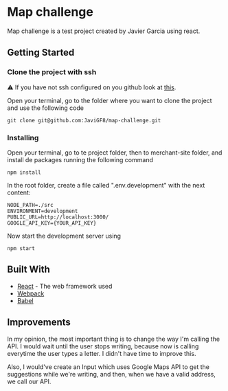 # Map challenge

Map challenge is a test project created by Javier Garcia using react.

## Getting Started

### Clone the project with ssh

⚠️ If you have not ssh configured on you github look at [this](https://help.github.com/en/articles/generating-a-new-ssh-key-and-adding-it-to-the-ssh-agent).

Open your terminal, go to the folder where you want to clone the project and use the following code

```
git clone git@github.com:JaviGF8/map-challenge.git
```

### Installing

Open your terminal, go to te project folder, then to merchant-site folder, and install de packages running the following command

```
npm install
```

In the root folder, create a file called ".env.development" with the next content:

```
NODE_PATH=./src
ENVIRONMENT=development
PUBLIC_URL=http://localhost:3000/
GOOGLE_API_KEY={YOUR_API_KEY}
```

Now start the development server using

```
npm start
```

## Built With

- [React](https://es.reactjs.org/docs/getting-started.html) - The web framework used
- [Webpack](https://webpack.js.org)
- [Babel](https://babeljs.io)

## Improvements

In my opinion, the most important thing is to change the way I'm calling the API. I would wait until the user stops writing, because now is calling everytime the user types a letter. I didn't have time to improve this.

Also, I would've create an Input which uses Google Maps API to get the suggestions while we're writing, and then, when we have a valid address, we call our API.

